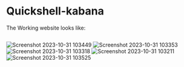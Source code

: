# Quickshell-kabana
The Working website looks like:

<P> <img src =" "D:\vs code\React\kanban-board\ss\Screenshot 2023-10-31 103211.jpg"></P>

![Screenshot 2023-10-31 103449](https://github.com/YashSri17/Quickshell-kabana/assets/138300118/2c302f02-5810-492b-8622-3c78724a62a3)
![Screenshot 2023-10-31 103353](https://github.com/YashSri17/Quickshell-kabana/assets/138300118/e50ae7db-1a37-47de-8376-438cabdcebae)
![Screenshot 2023-10-31 103318](https://github.com/YashSri17/Quickshell-kabana/assets/138300118/c72931bb-0dc6-4b7b-8f47-99bae7311af2)
![Screenshot 2023-10-31 103211](https://github.com/YashSri17/Quickshell-kabana/assets/138300118/4befb35b-a4a4-46d0-be84-5d067f544ecf)
![Screenshot 2023-10-31 103525](https://github.com/YashSri17/Quickshell-kabana/assets/138300118/6d6a4575-cc15-42c8-b8c4-783b647d921c)
